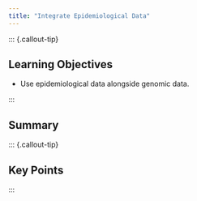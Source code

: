 ```yaml
---
title: "Integrate Epidemiological Data"
---
```


::: {.callout-tip}
## Learning Objectives

- Use epidemiological data alongside genomic data.

:::

## Summary

::: {.callout-tip}
## Key Points

:::